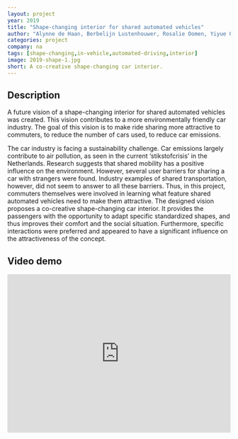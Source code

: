 ```yaml
---
layout: project
year: 2019
title: "Shape-changing interior for shared automated vehicles"
author: "Alynne de Haan, Berbelijn Lustenhouwer, Rosalie Oomen, Yiyue Qiu"
categories: project
company: na
tags: [shape-changing,in-vehicle,automated-driving,interior]
image: 2019-shape-1.jpg
short: A co-creative shape-changing car interior.
---
```


## Description
A future vision of a shape-changing interior for shared automated vehicles was created. This vision contributes to a more environmentally friendly car industry. The goal of this vision is to make ride sharing more attractive to commuters, to reduce the number of cars used, to reduce car emissions.

The car industry is facing a sustainability challenge. Car emissions largely contribute to air pollution, as seen in the current ‘stikstofcrisis’ in the Netherlands. Research suggests that shared mobility has a positive influence on the environment. However, several user barriers for sharing a car with strangers were found. Industry examples of shared transportation, however, did not seem to answer to all these barriers. Thus, in this project, commuters themselves were involved in learning what feature shared automated vehicles need to make them attractive. The designed vision proposes a co-creative shape-changing car interior. It provides the passengers with the opportunity to adapt specific standardized shapes, and thus improves their comfort and the social situation. Furthermore, specific interactions were preferred and appeared to have a significant influence on the attractiveness of the concept.

## Video demo
<iframe style="display:inline-block; border:0px solid #FFF; width: 100%; height: 358px" src="https://www.youtube.com/embed/E5AbnHUnNTI?playlist=E5AbnHUnNTI&loop=1&autoplay=1&mute=1" frameborder="0" allowfullscreen></iframe>
